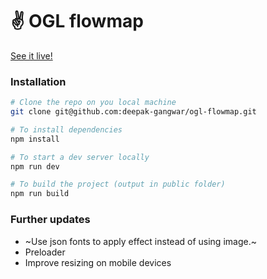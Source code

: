 # ✌ OGL flowmap

[See it live!](https://flow.deepakgangwar.me/)


### Installation

```bash
# Clone the repo on you local machine
git clone git@github.com:deepak-gangwar/ogl-flowmap.git

# To install dependencies
npm install

# To start a dev server locally
npm run dev

# To build the project (output in public folder)
npm run build
```


### Further updates

- ~Use json fonts to apply effect instead of using image.~
- Preloader
- Improve resizing on mobile devices
